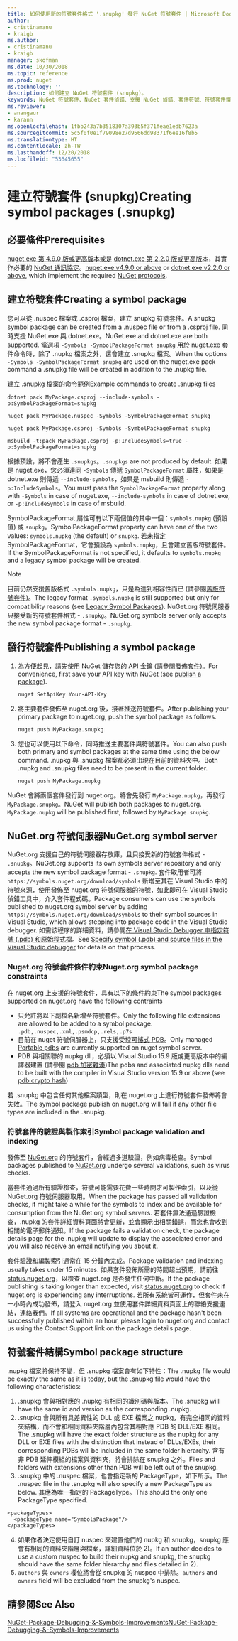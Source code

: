 ```yaml
---
title: 如何使用新的符號套件格式 '.snupkg' 發行 NuGet 符號套件 | Microsoft Docs
author:
- cristinamanu
- kraigb
ms.author:
- cristinamanu
- kraigb
manager: skofman
ms.date: 10/30/2018
ms.topic: reference
ms.prod: nuget
ms.technology: ''
description: 如何建立 NuGet 符號套件 (snupkg)。
keywords: NuGet 符號套件、NuGet 套件偵錯、支援 NuGet 偵錯、套件符號、符號套件慣例
ms.reviewer:
- anangaur
- karann
ms.openlocfilehash: 1fbb243a7b3518307a393b5f371feae1edb7623a
ms.sourcegitcommit: 5c5f0f0e1f79098e27d9566dd98371f6ee16f8b5
ms.translationtype: HT
ms.contentlocale: zh-TW
ms.lasthandoff: 12/20/2018
ms.locfileid: "53645655"
---
```

# <a name="creating-symbol-packages-snupkg"></a><span data-ttu-id="7290a-104">建立符號套件 (snupkg)</span><span class="sxs-lookup"><span data-stu-id="7290a-104">Creating symbol packages (.snupkg)</span></span>

## <a name="prerequisites"></a><span data-ttu-id="7290a-105">必要條件</span><span class="sxs-lookup"><span data-stu-id="7290a-105">Prerequisites</span></span>

<span data-ttu-id="7290a-106">[nuget.exe 第 4.9.0 版或更高版本](https://www.nuget.org/downloads)或是 [dotnet.exe 第 2.2.0 版或更高版本](https://www.microsoft.com/net/download/dotnet-core/2.2)，其實作必要的 [NuGet 通訊協定](../api/nuget-protocols.md)。</span><span class="sxs-lookup"><span data-stu-id="7290a-106">[nuget.exe v4.9.0 or above](https://www.nuget.org/downloads) or [dotnet.exe v2.2.0 or above](https://www.microsoft.com/net/download/dotnet-core/2.2), which implement the required [NuGet protocols](../api/nuget-protocols.md).</span></span>

## <a name="creating-a-symbol-package"></a><span data-ttu-id="7290a-107">建立符號套件</span><span class="sxs-lookup"><span data-stu-id="7290a-107">Creating a symbol package</span></span>

<span data-ttu-id="7290a-108">您可以從 .nuspec 檔案或 .csproj 檔案，建立 snupkg 符號套件。</span><span class="sxs-lookup"><span data-stu-id="7290a-108">A snupkg symbol package can be created from a .nuspec file or from a .csproj file.</span></span> <span data-ttu-id="7290a-109">同時支援 NuGet.exe 與 dotnet.exe。</span><span class="sxs-lookup"><span data-stu-id="7290a-109">NuGet.exe and dotnet.exe are both supported.</span></span> <span data-ttu-id="7290a-110">當選項 ```-Symbols -SymbolPackageFormat snupkg``` 用於 nuget.exe 套件命令時，除了 .nupkg 檔案之外，還會建立 .snupkg 檔案。</span><span class="sxs-lookup"><span data-stu-id="7290a-110">When the options ```-Symbols -SymbolPackageFormat snupkg``` are used on the nuget.exe pack command a .snupkg file will be created in addition to the .nupkg file.</span></span>

<span data-ttu-id="7290a-111">建立 .snupkg 檔案的命令範例</span><span class="sxs-lookup"><span data-stu-id="7290a-111">Example commands to create .snupkg files</span></span>
```
dotnet pack MyPackage.csproj --include-symbols -p:SymbolPackageFormat=snupkg

nuget pack MyPackage.nuspec -Symbols -SymbolPackageFormat snupkg

nuget pack MyPackage.csproj -Symbols -SymbolPackageFormat snupkg

msbuild -t:pack MyPackage.csproj -p:IncludeSymbols=true -p:SymbolPackageFormat=snupkg
```

<span data-ttu-id="7290a-112">根據預設，將不會產生 `.snupkgs`。</span><span class="sxs-lookup"><span data-stu-id="7290a-112">`.snupkgs` are not produced by default.</span></span> <span data-ttu-id="7290a-113">如果是 nuget.exe，您必須連同 `-Symbols` 傳遞 `SymbolPackageFormat` 屬性，如果是 dotnet.exe 則傳遞 `--include-symbols`，如果是 msbuild 則傳遞 `-p:IncludeSymbols`。</span><span class="sxs-lookup"><span data-stu-id="7290a-113">You must pass the `SymbolPackageFormat` property along with `-Symbols` in case of nuget.exe, `--include-symbols` in case of dotnet.exe, or `-p:IncludeSymbols` in case of msbuild.</span></span>

<span data-ttu-id="7290a-114">SymbolPackageFormat 屬性可有以下兩個值的其中一個：`symbols.nupkg` (預設值) 或 `snupkg`。</span><span class="sxs-lookup"><span data-stu-id="7290a-114">SymbolPackageFormat property can have one of the two values: `symbols.nupkg` (the default) or `snupkg`.</span></span> <span data-ttu-id="7290a-115">若未指定 SymbolPackageFormat，它會預設為 `symbols.nupkg`，且會建立舊版符號套件。</span><span class="sxs-lookup"><span data-stu-id="7290a-115">If the SymbolPackageFormat is not specified, it defaults to `symbols.nupkg` and a legacy symbol package will be created.</span></span>

> [!Note]
> <span data-ttu-id="7290a-116">目前仍然支援舊版格式 `.symbols.nupkg`，只是為達到相容性而已 (請參閱[舊版符號套件](Symbol-Packages.md))。</span><span class="sxs-lookup"><span data-stu-id="7290a-116">The legacy format `.symbols.nupkg` is still supported but only for compatibility reasons (see [Legacy Symbol Packages](Symbol-Packages.md)).</span></span> <span data-ttu-id="7290a-117">NuGet.org 符號伺服器只接受新的符號套件格式 - `.snupkg`。</span><span class="sxs-lookup"><span data-stu-id="7290a-117">NuGet.org symbols server only accepts the new symbol package format - `.snupkg`.</span></span>

## <a name="publishing-a-symbol-package"></a><span data-ttu-id="7290a-118">發行符號套件</span><span class="sxs-lookup"><span data-stu-id="7290a-118">Publishing a symbol package</span></span>

1. <span data-ttu-id="7290a-119">為方便起見，請先使用 NuGet 儲存您的 API 金鑰 (請參閱[發佈套件](../create-packages/publish-a-package.md))。</span><span class="sxs-lookup"><span data-stu-id="7290a-119">For convenience, first save your API key with NuGet (see [publish a package](../create-packages/publish-a-package.md)).</span></span>

    ```cli
    nuget SetApiKey Your-API-Key
    ```

1. <span data-ttu-id="7290a-120">將主要套件發佈至 nuget.org 後，接著推送符號套件。</span><span class="sxs-lookup"><span data-stu-id="7290a-120">After publishing your primary package to nuget.org, push the symbol package as follows.</span></span>

    ```cli
    nuget push MyPackage.snupkg
    ```

1. <span data-ttu-id="7290a-121">您也可以使用以下命令，同時推送主要套件與符號套件。</span><span class="sxs-lookup"><span data-stu-id="7290a-121">You can also push both primary and symbol packages at the same time using the below command.</span></span> <span data-ttu-id="7290a-122">.nupkg 與 .snupkg 檔案都必須出現在目前的資料夾中。</span><span class="sxs-lookup"><span data-stu-id="7290a-122">Both .nupkg and .snupkg files need to be present in the current folder.</span></span>

    ```cli
    nuget push MyPackage.nupkg
    ```

<span data-ttu-id="7290a-123">NuGet 會將兩個套件發行到 nuget.org。將會先發行 `MyPackage.nupkg`，再發行 `MyPackage.snupkg`。</span><span class="sxs-lookup"><span data-stu-id="7290a-123">NuGet will publish both packages to nuget.org. `MyPackage.nupkg` will be published first, followed by `MyPackage.snupkg`.</span></span>

## <a name="nugetorg-symbol-server"></a><span data-ttu-id="7290a-124">NuGet.org 符號伺服器</span><span class="sxs-lookup"><span data-stu-id="7290a-124">NuGet.org symbol server</span></span>

<span data-ttu-id="7290a-125">NuGet.org 支援自己的符號伺服器存放庫，且只接受新的符號套件格式 - `.snupkg`。</span><span class="sxs-lookup"><span data-stu-id="7290a-125">NuGet.org supports its own symbols server repository and only accepts the new symbol package format - `.snupkg`.</span></span> <span data-ttu-id="7290a-126">套件取用者可將 `https://symbols.nuget.org/download/symbols` 新增至其在 Visual Studio 中的符號來源，使用發佈至 nuget.org 符號伺服器的符號，如此即可在 Visual Studio 偵錯工具中，介入套件程式碼。</span><span class="sxs-lookup"><span data-stu-id="7290a-126">Package consumers can use the symbols published to nuget.org symbol server by adding `https://symbols.nuget.org/download/symbols` to their symbol sources in Visual Studio, which allows stepping into package code in the Visual Studio debugger.</span></span> <span data-ttu-id="7290a-127">如需該程序的詳細資料，請參閱[在 Visual Studio Debugger 中指定符號 (.pdb) 和原始程式檔](https://docs.microsoft.com/en-us/visualstudio/debugger/specify-symbol-dot-pdb-and-source-files-in-the-visual-studio-debugger?view=vs-2017)。</span><span class="sxs-lookup"><span data-stu-id="7290a-127">See [Specify symbol (.pdb) and source files in the Visual Studio debugger](https://docs.microsoft.com/en-us/visualstudio/debugger/specify-symbol-dot-pdb-and-source-files-in-the-visual-studio-debugger?view=vs-2017) for details on that process.</span></span>

### <a name="nugetorg-symbol-package-constraints"></a><span data-ttu-id="7290a-128">Nuget.org 符號套件條件約束</span><span class="sxs-lookup"><span data-stu-id="7290a-128">Nuget.org symbol package constraints</span></span>

<span data-ttu-id="7290a-129">在 nuget.org 上支援的符號套件，具有以下的條件約束</span><span class="sxs-lookup"><span data-stu-id="7290a-129">The symbol packages supported on nuget.org have the following contraints</span></span>

- <span data-ttu-id="7290a-130">只允許將以下副檔名新增至符號套件。</span><span class="sxs-lookup"><span data-stu-id="7290a-130">Only the following file extensions are allowed to be added to a symbol package.</span></span> ```.pdb,.nuspec,.xml,.psmdcp,.rels,.p7s```
- <span data-ttu-id="7290a-131">目前在 nuget 符號伺服器上，只支援受控[可攜式 PDB](https://github.com/dotnet/corefx/blob/master/src/System.Reflection.Metadata/specs/PortablePdb-Metadata.md)。</span><span class="sxs-lookup"><span data-stu-id="7290a-131">Only managed [Portable pdbs](https://github.com/dotnet/corefx/blob/master/src/System.Reflection.Metadata/specs/PortablePdb-Metadata.md) are currently supported on nuget symbol server.</span></span>
- <span data-ttu-id="7290a-132">PDB 與相關聯的 nupkg dll，必須以 Visual Studio 15.9 版或更高版本中的編譯器建置 (請參閱 [pdb 加密雜湊](https://github.com/dotnet/roslyn/issues/24429))</span><span class="sxs-lookup"><span data-stu-id="7290a-132">The pdbs and associated nupkg dlls need to be built with the compiler in Visual Studio version 15.9 or above (see [pdb crypto hash](https://github.com/dotnet/roslyn/issues/24429))</span></span>

<span data-ttu-id="7290a-133">若 .snupkg 中包含任何其他檔案類型，則在 nuget.org 上進行符號套件發佈將會失敗。</span><span class="sxs-lookup"><span data-stu-id="7290a-133">The symbol package publish on nuget.org will fail if any other file types are included in the .snupkg.</span></span>

### <a name="symbol-package-validation-and-indexing"></a><span data-ttu-id="7290a-134">符號套件的驗證與製作索引</span><span class="sxs-lookup"><span data-stu-id="7290a-134">Symbol package validation and indexing</span></span>

<span data-ttu-id="7290a-135">發佈至 [NuGet.org](https://www.nuget.org/) 的符號套件，會經過多道驗證，例如病毒檢查。</span><span class="sxs-lookup"><span data-stu-id="7290a-135">Symbol packages published to [NuGet.org](https://www.nuget.org/) undergo several validations, such as virus checks.</span></span>

<span data-ttu-id="7290a-136">當套件通過所有驗證檢查，符號可能需要花費一些時間才可製作索引，以及從 NuGet.org 符號伺服器取用。</span><span class="sxs-lookup"><span data-stu-id="7290a-136">When the package has passed all validation checks, it might take a while for the symbols to index and be available for consumption from the NuGet.org symbol servers.</span></span> <span data-ttu-id="7290a-137">若套件無法通過驗證檢查，.nupkg 的套件詳細資料頁面將會更新，並會顯示出相關錯誤，而您也會收到相關的電子郵件通知。</span><span class="sxs-lookup"><span data-stu-id="7290a-137">If the package fails a validation check, the package details page for the .nupkg will update to display the associated error and you will also receive an email notifying you about it.</span></span>

<span data-ttu-id="7290a-138">套件驗證和編製索引通常在 15 分鐘內完成。</span><span class="sxs-lookup"><span data-stu-id="7290a-138">Package validation and indexing usually takes under 15 minutes.</span></span> <span data-ttu-id="7290a-139">如果套件發佈所需的時間超出預期，請前往 [status.nuget.org](https://status.nuget.org/)，以檢查 nuget.org 是否發生任何中斷。</span><span class="sxs-lookup"><span data-stu-id="7290a-139">If the package publishing is taking longer than expected, visit [status.nuget.org](https://status.nuget.org/) to check if nuget.org is experiencing any interruptions.</span></span> <span data-ttu-id="7290a-140">若所有系統皆可運作，但套件未在一小時內成功發佈，請登入 nuget.org 並使用套件詳細資料頁面上的聯絡支援連結，連絡我們。</span><span class="sxs-lookup"><span data-stu-id="7290a-140">If all systems are operational and the package hasn't been successfully published within an hour, please login to nuget.org and contact us using the Contact Support link on the package details page.</span></span>

## <a name="symbol-package-structure"></a><span data-ttu-id="7290a-141">符號套件結構</span><span class="sxs-lookup"><span data-stu-id="7290a-141">Symbol package structure</span></span>

<span data-ttu-id="7290a-142">.nupkg 檔案將保持不變，但 .snupkg 檔案會有如下特性：</span><span class="sxs-lookup"><span data-stu-id="7290a-142">The .nupkg file would be exactly the same as it is today, but the .snupkg file would have the following characteristics:</span></span>

1) <span data-ttu-id="7290a-143">.snupkg 會與相對應的 .nupkg 有相同的識別碼與版本。</span><span class="sxs-lookup"><span data-stu-id="7290a-143">The .snupkg will have the same id and version as the corresponding .nupkg.</span></span>
2) <span data-ttu-id="7290a-144">.snupkg 會與所有具差異性的 DLL 或 EXE 檔案之 nupkg，有完全相同的資料夾結構，而不會和相同資料夾階層內包含其相對應 PDB 的 DLL/EXE 相同。</span><span class="sxs-lookup"><span data-stu-id="7290a-144">The .snupkg will have the exact folder structure as the nupkg for any DLL or EXE files with the distinction that instead of DLLs/EXEs, their corresponding PDBs will be included in the same folder hierarchy.</span></span> <span data-ttu-id="7290a-145">含有非 PDB 延伸模組的檔案與資料夾，將會排除在 snupkg 之外。</span><span class="sxs-lookup"><span data-stu-id="7290a-145">Files and folders with extensions other than PDB will be left out of the snupkg.</span></span>
3) <span data-ttu-id="7290a-146">.snupkg 中的 .nuspec 檔案，也會指定新的 PackageType，如下所示。</span><span class="sxs-lookup"><span data-stu-id="7290a-146">The .nuspec file in the .snupkg will also specify a new PackageType as below.</span></span> <span data-ttu-id="7290a-147">其應為唯一指定的 PackageType。</span><span class="sxs-lookup"><span data-stu-id="7290a-147">This should the only one PackageType specified.</span></span> 
``` 
<packageTypes>
  <packageType name="SymbolsPackage"/>
</packageTypes>
```
4) <span data-ttu-id="7290a-148">如果作者決定使用自訂 nuspec 來建置他們的 nupkg 和 snupkg，snupkg 應會有相同的資料夾階層與檔案，詳細資料位於 2)。</span><span class="sxs-lookup"><span data-stu-id="7290a-148">If an author decides to use a custom nuspec to build their nupkg and snupkg, the snupkg should have the same folder hierarchy and files detailed in 2).</span></span>
5) <span data-ttu-id="7290a-149">```authors``` 與 ```owners``` 欄位將會從 snupkg 的 nuspec 中排除。</span><span class="sxs-lookup"><span data-stu-id="7290a-149">```authors``` and ```owners``` field will be excluded from the snupkg's nuspec.</span></span>

## <a name="see-also"></a><span data-ttu-id="7290a-150">請參閱</span><span class="sxs-lookup"><span data-stu-id="7290a-150">See Also</span></span>

[<span data-ttu-id="7290a-151">NuGet-Package-Debugging-&-Symbols-Improvements</span><span class="sxs-lookup"><span data-stu-id="7290a-151">NuGet-Package-Debugging-&-Symbols-Improvements</span></span>](https://github.com/NuGet/Home/wiki/NuGet-Package-Debugging-&-Symbols-Improvements)
